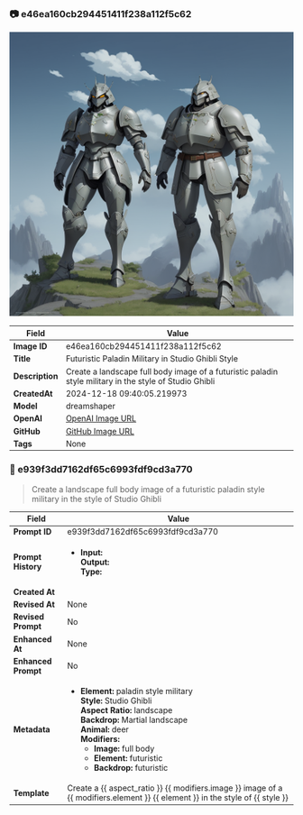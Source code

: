 

### 📷 e46ea160cb294451411f238a112f5c62 


![data.id](./e46ea160cb294451411f238a112f5c62.jpg)


| Field          | Value                                                                                                                     |
|----------------|---------------------------------------------------------------------------------------------------------------------------|
| **Image ID**             | e46ea160cb294451411f238a112f5c62                                                                                                             |
| **Title**           | Futuristic Paladin Military in Studio Ghibli Style                                                                                                       |
| **Description**           | Create a landscape full body image of a futuristic paladin style military in the style of Studio Ghibli                                                                                                       |
| **CreatedAt**        | 2024-12-18 09:40:05.219973                                                                                                        |
| **Model**        | dreamshaper                                                                                                        |
| **OpenAI**         | [OpenAI Image URL](http://192.168.1.85:8081/generated-images/b64149867879.png)                                                                                |
| **GitHub**         | [GitHub Image URL](https://raw.githubusercontent.com/Caneta-Silva/weeb/refs/heads/main/images/e46ea160cb294451411f238a112f5c62/e46ea160cb294451411f238a112f5c62.jpg)                                                                                |
| **Tags**       | None                                                                                                                   |

### 📜 e939f3dd7162df65c6993fdf9cd3a770

> Create a landscape full body image of a futuristic paladin style military in the style of Studio Ghibli

| Field          | Value                                                                                                                                                                      |
|----------------|----------------------------------------------------------------------------------------------------------------------------------------------------------------------------|
| **Prompt ID**  | e939f3dd7162df65c6993fdf9cd3a770                                                                                                                                                            |
| **Prompt History** | <ul><li>**Input:**  <br> **Output:**  <br> **Type:** </li></ul> |
| **Created At** |                                                                                                                                                    |
| **Revised At** | None                                                                                                                                                   |
| **Revised Prompt** | No                                                                                                                                                                      |
| **Enhanced At** | None                                                                                                                                                  |
| **Enhanced Prompt** | No                                                                                                                                                                    |
| **Metadata**   | <ul><li>**Element:** paladin style military <br> **Style:** Studio Ghibli <br> **Aspect Ratio:** landscape <br> **Backdrop:** Martial landscape <br> **Animal:** deer <br> **Modifiers:**<ul><li>**Image:** full body</li><li>**Element:** futuristic</li><li>**Backdrop:** futuristic</li></ul></li></ul> |
| **Template**   | Create a {{ aspect_ratio }} {{ modifiers.image }} image of a {{ modifiers.element }} {{ element }} in the style of {{ style }}                                                                                                                                           |


